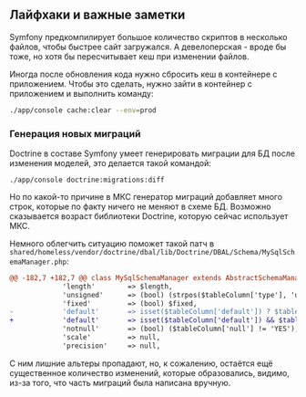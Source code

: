 ## Лайфхаки и важные заметки

Symfony предкомпилирует большое количество скриптов в несколько файлов, чтобы быстрее сайт загружался. А девелоперская - вроде бы тоже, но хотя бы пересчитывает кеш при изменении файлов.

Иногда после обновления кода нужно сбросить кеш в контейнере с приложением. Чтобы это сделать, нужно зайти в контейнер с приложением и выполнить команду:

``` bash
./app/console cache:clear --env=prod
```

### Генерация новых миграций

Doctrine в составе Symfony умеет генерировать миграции для БД после изменения моделей, это делается такой командой:
```shell script
./app/console doctrine:migrations:diff
```
Но по какой-то причине в МКС генератор миграций добавляет много строк, которые по факту ничего не меняют в схеме БД.
Возможно сказывается возраст библиотеки Doctrine, которую сейчас использует МКС.

Немного облегчить ситуацию поможет такой патч в `shared/homeless/vendor/doctrine/dbal/lib/Doctrine/DBAL/Schema/MySqlSchemaManager.php`:
```patch
@@ -182,7 +182,7 @@ class MySqlSchemaManager extends AbstractSchemaManager
             'length'        => $length,
             'unsigned'      => (bool) (strpos($tableColumn['type'], 'unsigned') !== false),
             'fixed'         => (bool) $fixed,
-            'default'       => isset($tableColumn['default']) ? $tableColumn['default'] : null,
+            'default'       => isset($tableColumn['default']) && $tableColumn['default'] !== 'NULL' ? $tableColumn['default'] : null,
             'notnull'       => (bool) ($tableColumn['null'] != 'YES'),
             'scale'         => null,
             'precision'     => null,
```
С ним лишние альтеры пропадают, но, к сожалению, остаётся ещё существенное количество изменений,
которые образовались, видимо, из-за того, что часть миграций была написана вручную.
